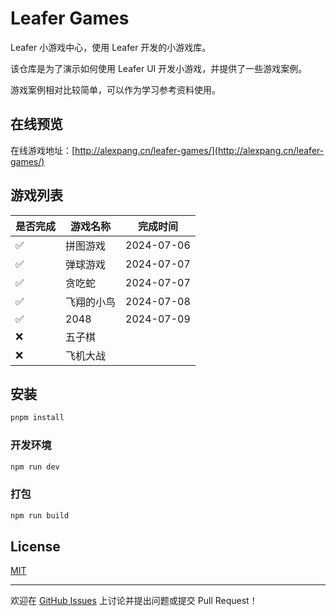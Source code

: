 # Leafer Games

Leafer 小游戏中心，使用 Leafer 开发的小游戏库。

该仓库是为了演示如何使用 Leafer UI 开发小游戏，并提供了一些游戏案例。

游戏案例相对比较简单，可以作为学习参考资料使用。

## 在线预览

在线游戏地址：[http://alexpang.cn/leafer-games/](http://alexpang.cn/leafer-games/)

## 游戏列表

| 是否完成 | 游戏名称  | 完成时间       |
|------|-------|------------|
| ✅    | 拼图游戏  | 2024-07-06 |
| ✅    | 弹球游戏  | 2024-07-07 |
| ✅    | 贪吃蛇   | 2024-07-07 |
| ✅    | 飞翔的小鸟 | 2024-07-08 |
| ✅    | 2048  | 2024-07-09 |
| ❌    | 五子棋   |            |
| ❌    | 飞机大战  |            |

## 安装

```sh
pnpm install
```

### 开发环境

```sh
npm run dev
```

### 打包

```sh
npm run build
```

## License

[MIT](http://opensource.org/licenses/MIT)

---

欢迎在 [GitHub Issues](https://github.com/Alessandro-Pang/leafer-games/issues) 上讨论并提出问题或提交 Pull Request！

